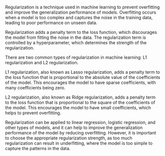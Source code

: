 
Regularization is a technique used in machine learning to prevent overfitting and improve the generalization performance of models. Overfitting occurs when a model is too complex and captures the noise in the training data, leading to poor performance on unseen data.

Regularization adds a penalty term to the loss function, which discourages the model from fitting the noise in the data. The regularization term is controlled by a hyperparameter, which determines the strength of the regularization.

There are two common types of regularization in machine learning: L1 regularization and L2 regularization.

L1 regularization, also known as Lasso regularization, adds a penalty term to the loss function that is proportional to the absolute value of the coefficients of the model. This encourages the model to have sparse coefficients, with many coefficients being zero.

L2 regularization, also known as Ridge regularization, adds a penalty term to the loss function that is proportional to the square of the coefficients of the model. This encourages the model to have small coefficients, which helps to prevent overfitting.

Regularization can be applied to linear regression, logistic regression, and other types of models, and it can help to improve the generalization performance of the model by reducing overfitting. However, it is important to choose the appropriate regularization strength, as too much regularization can result in underfitting, where the model is too simple to capture the patterns in the data.



